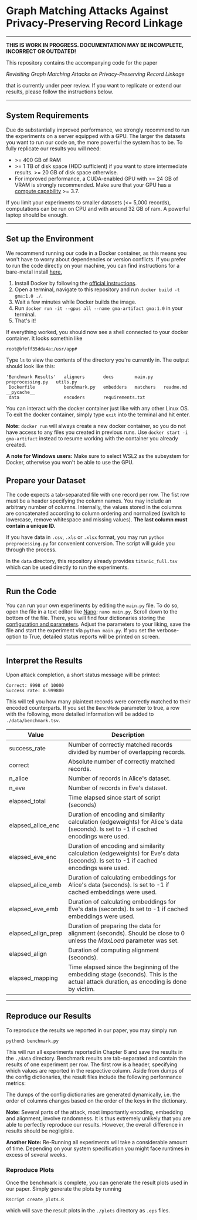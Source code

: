 # Graph Matching Attacks Against Privacy-Preserving Record Linkage
___
**THIS IS WORK IN PROGRESS. DOCUMENTATION MAY BE INCOMPLETE, INCORRECT OR OUTDATED!**

This repository contains the accompanying code for the paper

*Revisiting Graph Matching Attacks on Privacy-Preserving Record Linkage*

that is currently under peer review. If you want to replicate or extend our results, please follow the instructions below.
___
## System Requirements
Due do substantially improved performance, we strongly recommend to run the experiments
on a server equipped with a GPU. The larger the datasets you want to run our code on,
the more powerful the system has to be. To fully replicate our results you will need:
- \>= 400 GB of RAM
- \>= 1 TB of disk space (HDD sufficient) if you want to store intermediate results. >= 20 GB of disk space otherwise.
- For improved performance, a CUDA-enabled GPU with \>= 24 GB of VRAM is strongly recommended. Make sure that your GPU has a [compute capability](https://developer.nvidia.com/cuda-gpus) >= 3.7.

If you limit your experiments to smaller datasets (<= 5,000 records), computations can be run on CPU and with around 32 GB of ram. A powerful laptop
should be enough.  
___
## Set up the Environment
We recommend running our code in a Docker container, as this means you won't have to worry about
dependencies or version conflicts.
If you prefer to run the code directly on your machine, you can find instructions
for a bare-metal install [here.](./docs/plain_install.md)

1) Install Docker by following the [official instructions](https://docs.docker.com/get-started/get-docker/).
2) Open a terminal, navigate to this repository and run ``docker build -t gma:1.0 ./``.
3) Wait a few minutes while Docker builds the image.
4) Run ``docker run -it --gpus all --name gma-artifact gma:1.0`` in your terminal.
5) That's it!

If everything worked, you should now see a shell connected to your docker container. It looks somethin like

``root@bfeff35dda4a:/usr/app# ``

Type ``ls`` to view the contents of the directory you're currently in. The output should look like this:
````angular2html
'Benchmark Results'   aligners       docs        main.py    preprocessing.py   utils.py
 Dockerfile           benchmark.py   embedders   matchers   readme.md          __pycache__
 data                 encoders       requirements.txt
 ````
You can interact with the docker container just like with any other Linux OS.
To exit the docker container, simply type ``exit`` into the terminal and hit enter.

**Note:** ``docker run`` will always create a new docker container, so you do not have access
to any files you created in previous runs. Use ``docker start -i gma-artifact`` instead to
resume working with the container you already created.

**A note for Windows users:** Make sure to select WSL2 as the subsystem for Docker, otherwise
you won't be able to use the GPU.

## Prepare your Dataset
The code expects a tab-separated file with one record per row. The fist row must be a 
header specifying the column names.
You may include an arbitrary number of columns. Internally, the values stored in the
columns are concatenated according to column ordering and normalized (switch to lowercase, remove whitespace and missing values).
**The last column must contain a unique ID.**

If you have data in `.csv`, `.xls` or `.xlsx` format, you may run ``python preprocessing.py`` for convenient conversion. 
The script will guide you through the process. 

In the `data` directory, this repository already provides `titanic_full.tsv` which can be used
directly to run the experiments.

___
## Run the Code
You can run your own experiments by editing the ``main.py`` file. To do so, open the file in a text editor like [Nano](https://linuxize.com/post/how-to-use-nano-text-editor/#opening-and-creating-files): ``nano main.py``.
Scroll down to the bottom of the file.
There, you will find four dictionaries storing the [configuration and parameters](./docs/parameters.md).
Adjust the parameters to your liking, save the file and start the experiment via ``python main.py``.
If you set the verbose-option to True, detailed status reports will be printed on screen.

___
## Interpret the Results

Upon attack completion, a short status message will be printed:
```
Correct: 9998 of 10000
Success rate: 0.999800
```
This will tell you how many plaintext records were correctly matched to their
encoded counterparts.
If you set the ``BenchMode`` parameter to true, a row with the following, more detailed
information will be added to `./data/benchmark.tsv`.

| Value              | Description                                                                                                                           |
|--------------------|---------------------------------------------------------------------------------------------------------------------------------------|
| success_rate       | Number of correctly matched records divided by number of overlapping records.                                                         |
| correct            | Absolute number of correctly matched records.                                                                                         |
| n_alice            | Number of records in Alice's dataset.                                                                                                 |
| n_eve              | Number of records in Eve's dataset.                                                                                                   |
| elapsed_total      | Time elapsed since start of script (seconds)                                                                                          |
| elapsed_alice_enc  | Duration of encoding and similarity calculation (edgeweights) for Alice's data (seconds). Is set to -1 if cached encodings were used. |
| elapsed_eve_enc    | Duration of encoding and similarity calculation (edgeweights) for Eve's data (seconds). Is set to -1 if cached encodings were used.   |
| elapsed_alice_emb  | Duration of calculating embeddings for Alice's data (seconds). Is set to -1 if cached embeddings were used.                           |
| elapsed_eve_emb    | Duration of calculating embeddings for Eve's data (seconds). Is set to -1 if cached embeddings were used.                             |
| elapsed_align_prep | Duration of preparing the data for alignment (seconds). Should be close to 0 unless the *MaxLoad* parameter was set.                  |
| elapsed_align      | Duration of computing alignment (seconds).                                                                                            |
| elapsed_mapping    | Time elapsed since the beginning of the embedding stage (seconds). This is the actual attack duration, as encoding is done by victim. |             

___

## Reproduce our Results

To reproduce the results we reported in our paper, you may simply run

``python3 benchmark.py``

This will run all experiments reported in Chapter 6 and save the results in the ``./data`` directory.
Benchmark results are tab-separated and contain the results of one experiment per row. The first row is a header,
specifying which values are reported in the respective column. Aside from dumps of the
config dictionaries, the result files include the following performance metrics:


The dumps of the config dictionaries are generated dynamically, i.e. the order
of columns changes based on the order of the keys in the dictionary.

**Note:** Several parts of the attack, most importantly encoding, embedding and
alignment, involve randomness. It is thus extremely unlikely that you are able to
perfectly reproduce our results. However, the overall difference in results should be
negligible.

**Another Note:** Re-Running all experiments will take a considerable amount of time. Depending on your
system specification you might face runtimes in excess of several weeks.


### Reproduce Plots
Once the benchmark is complete, you can generate the result plots used in our paper.
Simply generate the plots by running

``Rscript create_plots.R``

which will save the result plots in the ``./plots`` directory as ``.eps`` files. 
